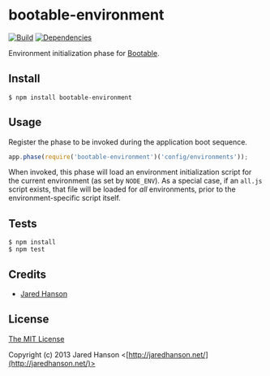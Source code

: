 # bootable-environment

[![Build](https://travis-ci.org/jaredhanson/bootable-environment.png)](http://travis-ci.org/jaredhanson/bootable-environment)
[![Dependencies](https://david-dm.org/jaredhanson/bootable-environment.png)](http://david-dm.org/jaredhanson/bootable-environment)

Environment initialization phase for [Bootable](https://github.com/jaredhanson/bootable).

## Install

    $ npm install bootable-environment

## Usage

Register the phase to be invoked during the application boot sequence.

```javascript
app.phase(require('bootable-environment')('config/environments'));
```

When invoked, this phase will load an environment initialization script for the
current environment (as set by `NODE_ENV`).  As a special case, if an `all.js`
script exists, that file will be loaded for *all* environments, prior to the
environment-specific script itself.

## Tests

    $ npm install
    $ npm test

## Credits

  - [Jared Hanson](http://github.com/jaredhanson)

## License

[The MIT License](http://opensource.org/licenses/MIT)

Copyright (c) 2013 Jared Hanson <[http://jaredhanson.net/](http://jaredhanson.net/)>
